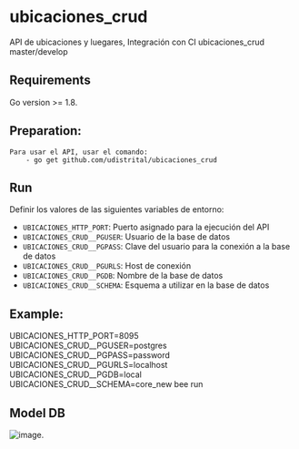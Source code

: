 # ubicaciones_crud
API de ubicaciones y luegares, Integración con CI
ubicaciones_crud master/develop
 ## Requirements
Go version >= 1.8.
 ## Preparation:
    Para usar el API, usar el comando:
        - go get github.com/udistrital/ubicaciones_crud
 ## Run
 Definir los valores de las siguientes variables de entorno:
  - `UBICACIONES_HTTP_PORT`: Puerto asignado para la ejecución del API
 - `UBICACIONES_CRUD__PGUSER`: Usuario de la base de datos
 - `UBICACIONES_CRUD__PGPASS`: Clave del usuario para la conexión a la base de datos  
 - `UBICACIONES_CRUD__PGURLS`: Host de conexión
 - `UBICACIONES_CRUD__PGDB`: Nombre de la base de datos
 - `UBICACIONES_CRUD__SCHEMA`: Esquema a utilizar en la base de datos
 ## Example:
UBICACIONES_HTTP_PORT=8095 UBICACIONES_CRUD__PGUSER=postgres UBICACIONES_CRUD__PGPASS=password UBICACIONES_CRUD__PGURLS=localhost UBICACIONES_CRUD__PGDB=local UBICACIONES_CRUD__SCHEMA=core_new bee run
 ## Model DB
![image](https://github.com/udistrital/ubicaciones_crud/blob/develop/modelo_ubicaciones_crud.png).

